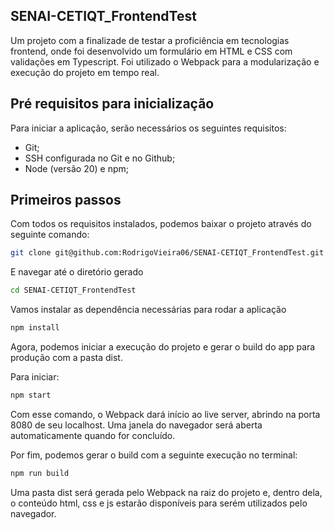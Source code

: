 ## SENAI-CETIQT_FrontendTest

Um projeto com a finalizade de testar a proficiência em tecnologias frontend, onde foi desenvolvido um formulário em HTML e CSS com validações em Typescript. Foi utilizado o Webpack para a modularização e execução do projeto em tempo real.

## Pré requisitos para inicialização

Para iniciar a aplicação, serão necessários os seguintes requisitos:

- Git;
- SSH configurada no Git e no Github;
- Node (versão 20) e npm;

## Primeiros passos

Com todos os requisitos instalados, podemos baixar o projeto através do seguinte comando:

```sh
git clone git@github.com:RodrigoVieira06/SENAI-CETIQT_FrontendTest.git
```

E navegar até o diretório gerado

```sh
cd SENAI-CETIQT_FrontendTest
```

Vamos instalar as dependência necessárias para rodar a aplicação

```sh
npm install
```

Agora, podemos iniciar a execução do projeto e gerar o build do app para produção com a pasta dist.

Para iniciar:

```sh
npm start
```

Com esse comando, o Webpack dará início ao live server, abrindo na porta 8080 de seu localhost. Uma janela do navegador será aberta automaticamente quando for concluído.

Por fim, podemos gerar o build com a seguinte execução no terminal:

```sh
npm run build
```

Uma pasta dist será gerada pelo Webpack na raiz do projeto e, dentro dela, o conteúdo html, css e js estarão disponíveis para serém utilizados pelo navegador.
